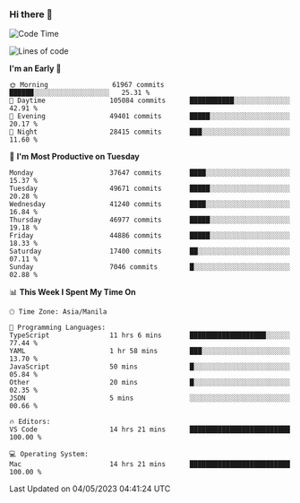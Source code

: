 ### Hi there 👋

<!--START_SECTION:waka-->
![Code Time](http://img.shields.io/badge/Code%20Time-3%2C897%20hrs%2046%20mins-blue)

![Lines of code](https://img.shields.io/badge/From%20Hello%20World%20I%27ve%20Written-100.1%20million%20lines%20of%20code-blue)

**I'm an Early 🐤** 

```text
🌞 Morning                61967 commits       ██████░░░░░░░░░░░░░░░░░░░   25.31 % 
🌆 Daytime                105084 commits      ███████████░░░░░░░░░░░░░░   42.91 % 
🌃 Evening                49401 commits       █████░░░░░░░░░░░░░░░░░░░░   20.17 % 
🌙 Night                  28415 commits       ███░░░░░░░░░░░░░░░░░░░░░░   11.60 % 
```
📅 **I'm Most Productive on Tuesday** 

```text
Monday                   37647 commits       ████░░░░░░░░░░░░░░░░░░░░░   15.37 % 
Tuesday                  49671 commits       █████░░░░░░░░░░░░░░░░░░░░   20.28 % 
Wednesday                41240 commits       ████░░░░░░░░░░░░░░░░░░░░░   16.84 % 
Thursday                 46977 commits       █████░░░░░░░░░░░░░░░░░░░░   19.18 % 
Friday                   44886 commits       █████░░░░░░░░░░░░░░░░░░░░   18.33 % 
Saturday                 17400 commits       ██░░░░░░░░░░░░░░░░░░░░░░░   07.11 % 
Sunday                   7046 commits        █░░░░░░░░░░░░░░░░░░░░░░░░   02.88 % 
```


📊 **This Week I Spent My Time On** 

```text
🕑︎ Time Zone: Asia/Manila

💬 Programming Languages: 
TypeScript               11 hrs 6 mins       ███████████████████░░░░░░   77.44 % 
YAML                     1 hr 58 mins        ███░░░░░░░░░░░░░░░░░░░░░░   13.70 % 
JavaScript               50 mins             █░░░░░░░░░░░░░░░░░░░░░░░░   05.84 % 
Other                    20 mins             █░░░░░░░░░░░░░░░░░░░░░░░░   02.35 % 
JSON                     5 mins              ░░░░░░░░░░░░░░░░░░░░░░░░░   00.66 % 

🔥 Editors: 
VS Code                  14 hrs 21 mins      █████████████████████████   100.00 % 

💻 Operating System: 
Mac                      14 hrs 21 mins      █████████████████████████   100.00 % 
```


 Last Updated on 04/05/2023 04:41:24 UTC
<!--END_SECTION:waka-->


<!--
**rad182/rad182** is a ✨ _special_ ✨ repository because its `README.md` (this file) appears on your GitHub profile.

Here are some ideas to get you started:

- 🔭 I’m currently working on ...
- 🌱 I’m currently learning ...
- 👯 I’m looking to collaborate on ...
- 🤔 I’m looking for help with ...
- 💬 Ask me about ...
- 📫 How to reach me: ...
- 😄 Pronouns: ...
- ⚡ Fun fact: ...
-->

